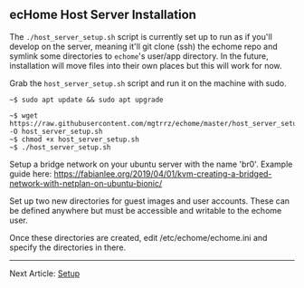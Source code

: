 ## ecHome Host Server Installation

The `./host_server_setup.sh` script is currently set up to run as if you'll develop on the server, meaning it'll git clone (ssh) the echome repo and symlink some directories to `echome`'s user/app directory. In the future, installation will move files into their own places but this will work for now.

Grab the `host_server_setup.sh` script and run it on the machine with sudo.

```
~$ sudo apt update && sudo apt upgrade

~$ wget https://raw.githubusercontent.com/mgtrrz/echome/master/host_server_setup.sh -O host_server_setup.sh
~$ chmod +x host_server_setup.sh
~$ ./host_server_setup.sh
```

Setup a bridge network on your ubuntu server with the name 'br0'. Example guide here:
https://fabianlee.org/2019/04/01/kvm-creating-a-bridged-network-with-netplan-on-ubuntu-bionic/

Set up two new directories for guest images and user accounts. These can be defined anywhere but must be accessible and writable to the echome user.

Once these directories are created, edit /etc/echome/echome.ini and specify the directories in there.

---
Next Article: [Setup](./02-setup.md)
